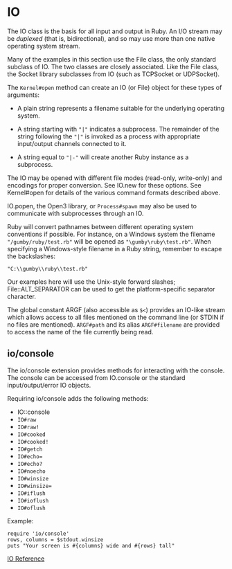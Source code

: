 # IO

The IO class is the basis for all input and output in Ruby. An I/O stream may
be *duplexed* (that is, bidirectional), and so may use more than one native
operating system stream.

Many of the examples in this section use the File class, the only standard
subclass of IO. The two classes are closely associated.  Like the File class,
the Socket library subclasses from IO (such as TCPSocket or UDPSocket).

The `Kernel#open` method can create an IO (or File) object for these types of
arguments:

*   A plain string represents a filename suitable for the underlying operating
    system.

*   A string starting with `"|"` indicates a subprocess. The remainder of the
    string following the `"|"` is invoked as a process with appropriate
    input/output channels connected to it.

*   A string equal to `"|-"` will create another Ruby instance as a
    subprocess.


The IO may be opened with different file modes (read-only, write-only) and
encodings for proper conversion.  See IO.new for these options.  See
Kernel#open for details of the various command formats described above.

IO.popen, the Open3 library, or  `Process#spawn` may also be used to communicate
with subprocesses through an IO.

Ruby will convert pathnames between different operating system conventions if
possible.  For instance, on a Windows system the filename
`"/gumby/ruby/test.rb"` will be opened as `"\gumby\ruby\test.rb"`.  When
specifying a Windows-style filename in a Ruby string, remember to escape the
backslashes:

    "C:\\gumby\\ruby\\test.rb"

Our examples here will use the Unix-style forward slashes; File::ALT_SEPARATOR
can be used to get the platform-specific separator character.

The global constant ARGF (also accessible as `$<`) provides an IO-like stream
which allows access to all files mentioned on the command line (or STDIN if no
files are mentioned). `ARGF#path` and its alias `ARGF#filename` are provided to
access the name of the file currently being read.

## io/console

The io/console extension provides methods for interacting with the console. 
The console can be accessed from IO.console or the standard input/output/error
IO objects.

Requiring io/console adds the following methods:

*   IO::console
*   `IO#raw`
*   `IO#raw!`
*   `IO#cooked`
*   `IO#cooked!`
*   `IO#getch`
*   `IO#echo=`
*   `IO#echo?`
*   `IO#noecho`
*   `IO#winsize`
*   `IO#winsize=`
*   `IO#iflush`
*   `IO#ioflush`
*   `IO#oflush`


Example:

    require 'io/console'
    rows, columns = $stdout.winsize
    puts "Your screen is #{columns} wide and #{rows} tall"

[IO Reference](http://ruby-doc.org/core-2.5.0/IO.html)